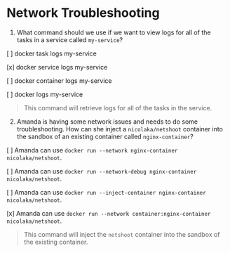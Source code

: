 # Network Troubleshooting

1. What command should we use if we want to view logs for all of the tasks in a service called `my-service`?

[ ] docker task logs my-service

[x] docker service logs my-service

[ ] docker container logs my-service

[ ] docker logs my-service

> This command will retrieve logs for all of the tasks in the service.

2. Amanda is having some network issues and needs to do some troubleshooting. How can she inject a `nicolaka/netshoot` container into the sandbox of an existing container called `nginx-container`?

[ ] Amanda can use `docker run --network nginx-container nicolaka/netshoot`.

[ ] Amanda can use `docker run --network-debug nginx-container nicolaka/netshoot`.

[ ] Amanda can use `docker run --inject-container nginx-container nicolaka/netshoot`.

[x] Amanda can use `docker run --network container:nginx-container nicolaka/netshoot`.

> This command will inject the `netshoot` container into the sandbox of the existing container.
